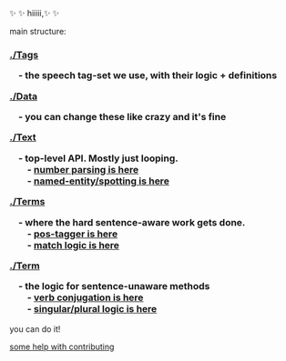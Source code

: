 :sparkles: :sparkles: hiiiii,:sparkles: :sparkles:

main structure:
<h3 align="left">

  <a href="./tags">./Tags</a>  
  <div>&nbsp;  &nbsp; - the speech tag-set we use, with their logic + definitions</div>

  <a href="./data">./Data</a>  
  <div>&nbsp;  &nbsp; - you can change these like crazy and it's fine</div>

  <a href="./text">./Text</a>  
  <div>&nbsp;  &nbsp; - top-level API. Mostly just looping.</div>
    <div>&nbsp;  &nbsp; &nbsp; &nbsp; - <a href="./text/subset/values">number parsing is here</a></div>
    <div>&nbsp;  &nbsp; &nbsp; &nbsp; - <a href="./text/subset/things">named-entity/spotting is here</a></div>

  <a href="./terms">./Terms</a>  
  <div>&nbsp;  &nbsp; - where the hard sentence-aware work gets done. </div>
  <div>&nbsp;  &nbsp; &nbsp; &nbsp; - <a href="./terms/tagger">pos-tagger is here</a></div>
  <div>&nbsp;  &nbsp; &nbsp; &nbsp; - <a href="./terms/match">match logic is here</a></div>

  <a href="./term">./Term</a>  
  <div>&nbsp;  &nbsp; - the logic for sentence-unaware methods</div>
  <div>&nbsp;  &nbsp; &nbsp; &nbsp; - <a href="./term/verb/conjugate">verb conjugation is here</a></div>
  <div>&nbsp;  &nbsp; &nbsp; &nbsp; - <a href="./term/noun/inflect">singular/plural logic is here</a></div>
</h3>

you can do it!

[some help with contributing](https://github.com/nlp-compromise/compromise/wiki/Contributing)
